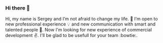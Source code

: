 ### Hi there 👋

Hi, my name is Sergey and I’m not afraid to change my life. :house_with_garden: I’m open to new professional experience :bulb: and new communication with smart and talented people :bow:. Now I'm looking for new experience of commercial development :v:.  I'll be glad to be usefull for your team :bowtie:.

<!--
**mishkevich/mishkevich** is a ✨ _special_ ✨ repository because its `README.md` (this file) appears on your GitHub profile.

Here are some ideas to get you started:

- 🔭 I’m currently working on ...
- 🌱 I’m currently learning ...
- 👯 I’m looking to collaborate on ...
- 🤔 I’m looking for help with ...
- 💬 Ask me about ...
- 📫 How to reach me: ...
- 😄 Pronouns: ...
- ⚡ Fun fact: ...
-->
